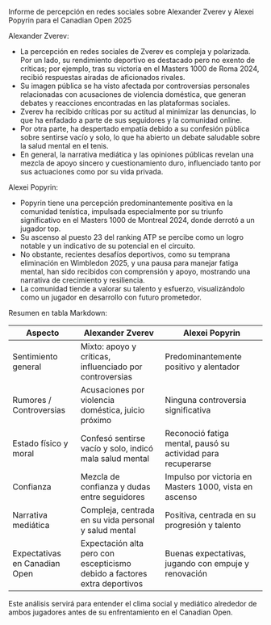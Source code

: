 Informe de percepción en redes sociales sobre Alexander Zverev y Alexei Popyrin para el Canadian Open 2025

Alexander Zverev:
- La percepción en redes sociales de Zverev es compleja y polarizada. Por un lado, su rendimiento deportivo es destacado pero no exento de críticas; por ejemplo, tras su victoria en el Masters 1000 de Roma 2024, recibió respuestas airadas de aficionados rivales.
- Su imagen pública se ha visto afectada por controversias personales relacionadas con acusaciones de violencia doméstica, que generan debates y reacciones encontradas en las plataformas sociales.
- Zverev ha recibido críticas por su actitud al minimizar las denuncias, lo que ha enfadado a parte de sus seguidores y la comunidad online.
- Por otra parte, ha despertado empatía debido a su confesión pública sobre sentirse vacío y solo, lo que ha abierto un debate saludable sobre la salud mental en el tenis.
- En general, la narrativa mediática y las opiniones públicas revelan una mezcla de apoyo sincero y cuestionamiento duro, influenciado tanto por sus actuaciones como por su vida privada.

Alexei Popyrin:
- Popyrin tiene una percepción predominantemente positiva en la comunidad tenística, impulsada especialmente por su triunfo significativo en el Masters 1000 de Montreal 2024, donde derrotó a un jugador top.
- Su ascenso al puesto 23 del ranking ATP se percibe como un logro notable y un indicativo de su potencial en el circuito.
- No obstante, recientes desafíos deportivos, como su temprana eliminación en Wimbledon 2025, y una pausa para manejar fatiga mental, han sido recibidos con comprensión y apoyo, mostrando una narrativa de crecimiento y resiliencia.
- La comunidad tiende a valorar su talento y esfuerzo, visualizándolo como un jugador en desarrollo con futuro prometedor.

Resumen en tabla Markdown:

| Aspecto             | Alexander Zverev                             | Alexei Popyrin                           |
|---------------------|---------------------------------------------|-----------------------------------------|
| Sentimiento general | Mixto: apoyo y críticas, influenciado por controversias | Predominantemente positivo y alentador |
| Rumores / Controversias | Acusaciones por violencia doméstica, juicio próximo | Ninguna controversia significativa      |
| Estado físico y moral | Confesó sentirse vacío y solo, indicó mala salud mental | Reconoció fatiga mental, pausó su actividad para recuperarse |
| Confianza            | Mezcla de confianza y dudas entre seguidores | Impulso por victoria en Masters 1000, vista en ascenso |
| Narrativa mediática  | Compleja, centrada en su vida personal y salud mental | Positiva, centrada en su progresión y talento |
| Expectativas en Canadian Open | Expectación alta pero con escepticismo debido a factores extra deportivos | Buenas expectativas, jugando con empuje y renovación |

Este análisis servirá para entender el clima social y mediático alrededor de ambos jugadores antes de su enfrentamiento en el Canadian Open.